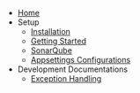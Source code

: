- [Home](/)
- Setup
  - [Installation](installation.md)
  - [Getting Started](started.md)
  - [SonarQube](sonar.md)
  - [Appsettings Configurations](appsettings.md)
- Development Documentations
  - [Exception Handling](exception.md)
